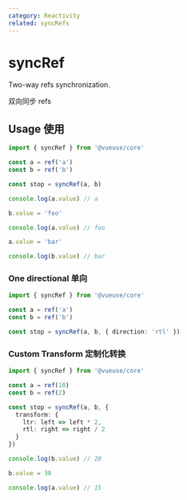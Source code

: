 ```yaml
---
category: Reactivity
related: syncRefs
---
```


# syncRef

Two-way refs synchronization.

双向同步 refs

## Usage 使用

```ts
import { syncRef } from '@vueuse/core'

const a = ref('a')
const b = ref('b')

const stop = syncRef(a, b)

console.log(a.value) // a

b.value = 'foo'

console.log(a.value) // foo

a.value = 'bar'

console.log(b.value) // bar
```

### One directional 单向

```ts
import { syncRef } from '@vueuse/core'

const a = ref('a')
const b = ref('b')

const stop = syncRef(a, b, { direction: 'rtl' })
```

### Custom Transform 定制化转换

```ts
import { syncRef } from '@vueuse/core'

const a = ref(10)
const b = ref(2)

const stop = syncRef(a, b, {
  transform: {
    ltr: left => left * 2,
    rtl: right => right / 2
  }
})

console.log(b.value) // 20

b.value = 30

console.log(a.value) // 15
```
